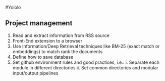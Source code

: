 #Yololo

## Project management
1. Read and extract information from RSS source
2. Front-End extension to a browser
3. Use Information/Deep Retrieval techniques like BM-25 (exact match or embeddings) to match rank the documents
4. Define how to save database
5. Set github environment rules and good practices, i.e.:
    i. Separate each module in different directories
    ii. Set common directories and modular input/output pipelines
